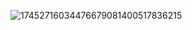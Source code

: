 ![17452716034476679081400517836215](https://github.com/user-attachments/assets/b88d645e-9fee-4f66-8abd-53a114966d1c)
